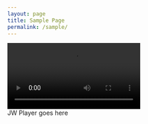 ```yaml
---
layout: page
title: Sample Page
permalink: /sample/
---
```



<div class="plyr" style="cursor: pointer;">
    <video controls>
        <!-- Video files -->
        <source src="http://l.symi.ml/catallena.mp4" type="video/mp4">

    </video>
    
</div>
<script>plyr.setup();</script>

<!-- 嵌入播放器开始 -->
<div id="mediaplayer">JW Player goes here</div>
<script type="text/javascript">
		jwplayer("mediaplayer").setup({
	
			file: "http://l.symi.ml/Mr.Mr.mp4",
                        width: "100%",
                        aspectratio: "16:9",
                        preload: 'auto',
			skin: {
                           name: "vapor"
		}
		});
</script> 
<!-- 嵌入播放器结束 -->

